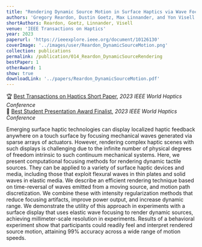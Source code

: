 ```yaml
---
title: "Rendering Dynamic Source Motion in Surface Haptics via Wave Focusing"
authors: 'Gregory Reardon, Dustin Goetz, Max Linnander, and Yon Visell'
shortAuthors: Reardon, Goetz, Linnander, Visell
venue: 'IEEE Transactions on Haptics'
year: 2023
paperurl: 'https://ieeexplore.ieee.org/document/10126130'
coverImage: '../images/user/Reardon_DynamicSourceMotion.png'
collection: publications
permalink: /publication/014_Reardon_DynamicSourceRendering
bestPaper: 1
otherAward: 1
show: true
downloadLink: '../papers/Reardon_DynamicSourceMotion.pdf'
---
```


🏆 <u>Best Transactions on Haptics Short Paper</u>, <i>2023 IEEE World Haptics Conference</i><br>
🏅 <u>Best Student Presentation Award Finalist</u>, <i>2023 IEEE World Haptics Conference</i>

Emerging surface haptic technologies can display localized haptic feedback anywhere on a touch surface by focusing mechanical waves generated via sparse arrays of actuators. However, rendering complex haptic scenes with such displays is challenging due to the infinite number of physical degrees of freedom intrinsic to such continuum mechanical systems. Here, we present computational focusing methods for rendering dynamic tactile sources. They can be applied to a variety of surface haptic devices and media, including those that exploit flexural waves in thin plates and solid waves in elastic media. We describe an efficient rendering technique based on time-reversal of waves emitted from a moving source, and motion path discretization. We combine these with intensity regularization methods that reduce focusing artifacts, improve power output, and increase dynamic range. We demonstrate the utility of this approach in experiments with a surface display that uses elastic wave focusing to render dynamic sources, achieving millimeter-scale resolution in experiments. Results of a behavioral experiment show that participants could readily feel and interpret rendered source motion, attaining 99% accuracy across a wide range of motion speeds.